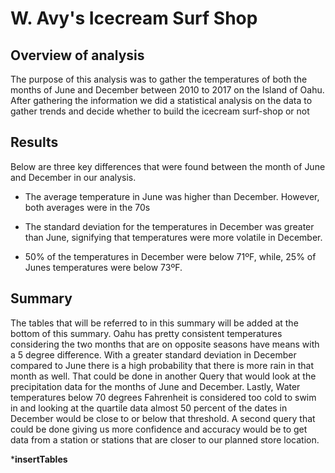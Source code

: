 # W. Avy's Icecream Surf Shop

## Overview of analysis

The purpose of this analysis was to gather the temperatures of both the months of June and December between 2010 to 2017 on the Island of Oahu. After gathering the information we did a statistical analysis on the data to gather trends and decide whether to build the icecream surf-shop or not

## Results
Below are three key differences that were found between the month of June and December in our analysis.

- The average temperature in June was higher than December. However, both averages were in the 70s

- The standard deviation for the temperatures in December was greater than June, signifying that temperatures were more volatile in December.

- 50% of the temperatures in December were below 71ºF, while, 25% of Junes temperatures were below 73ºF.


## Summary
The tables that will be referred to in this summary will be added at the bottom of this summary. Oahu has pretty consistent temperatures considering the two months that are on opposite seasons have means with a 5 degree difference. With a greater standard deviation in December compared to June there is a high probability that there is more rain in that month as well. That could be done in another Query that would look at the precipitation data for the months of June and December. Lastly, Water temperatures below 70 degrees Fahrenheit is considered too cold to swim in and looking at the quartile data almost 50 percent of the dates in December would be close to or below that threshold. A second query that could be done giving us more confidence and accuracy would be to get data from a station or stations that are closer to our planned store location.

***insertTables**